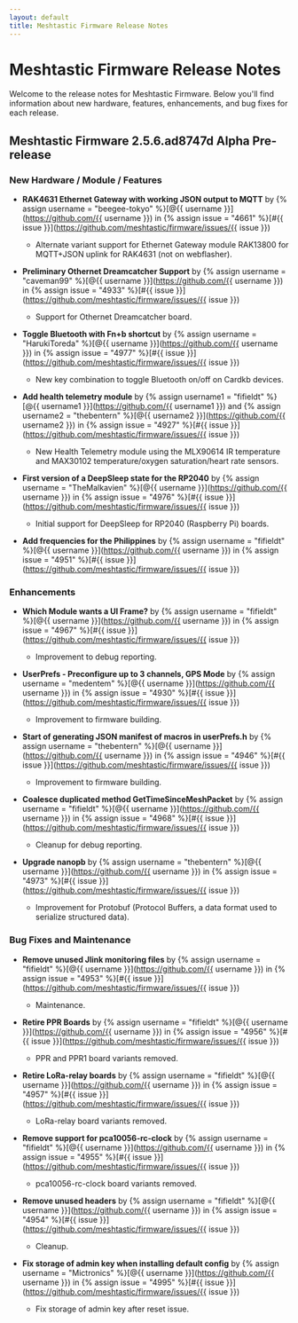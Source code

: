 ```yaml
---
layout: default
title: Meshtastic Firmware Release Notes
---
```


# Meshtastic Firmware Release Notes

Welcome to the release notes for Meshtastic Firmware. Below you'll find information about new hardware, features, enhancements, and bug fixes for each release.

## Meshtastic Firmware 2.5.6.ad8747d Alpha Pre-release

### New Hardware / Module / Features

- **RAK4631 Ethernet Gateway with working JSON output to MQTT** by {% assign username = "beegee-tokyo" %}[@{{ username }}](https://github.com/{{ username }}) in {% assign issue = "4661" %}[#{{ issue }}](https://github.com/meshtastic/firmware/issues/{{ issue }})
  - Alternate variant support for Ethernet Gateway module RAK13800 for MQTT+JSON uplink for RAK4631 (not on webflasher).
  

- **Preliminary Othernet Dreamcatcher Support** by {% assign username = "caveman99" %}[@{{ username }}](https://github.com/{{ username }}) in {% assign issue = "4933" %}[#{{ issue }}](https://github.com/meshtastic/firmware/issues/{{ issue }})
  - Support for Othernet Dreamcatcher board.
  

- **Toggle Bluetooth with Fn+b shortcut** by {% assign username = "HarukiToreda" %}[@{{ username }}](https://github.com/{{ username }}) in {% assign issue = "4977" %}[#{{ issue }}](https://github.com/meshtastic/firmware/issues/{{ issue }})
  - New key combination to toggle Bluetooth on/off on Cardkb devices.


- **Add health telemetry module** by {% assign username1 = "fifieldt" %}[@{{ username1 }}](https://github.com/{{ username1 }}) and {% assign username2 = "thebentern" %}[@{{ username2 }}](https://github.com/{{ username2 }}) in {% assign issue = "4927" %}[#{{ issue }}](https://github.com/meshtastic/firmware/issues/{{ issue }})
  - New Health Telemetry module using the MLX90614 IR temperature and MAX30102 temperature/oxygen saturation/heart rate sensors.


- **First version of a DeepSleep state for the RP2040** by {% assign username = "TheMalkavien" %}[@{{ username }}](https://github.com/{{ username }}) in {% assign issue = "4976" %}[#{{ issue }}](https://github.com/meshtastic/firmware/issues/{{ issue }})
  - Initial support for DeepSleep for RP2040 (Raspberry Pi) boards.


- **Add frequencies for the Philippines** by {% assign username = "fifieldt" %}[@{{ username }}](https://github.com/{{ username }}) in {% assign issue = "4951" %}[#{{ issue }}](https://github.com/meshtastic/firmware/issues/{{ issue }})

### Enhancements

- **Which Module wants a UI Frame?** by {% assign username = "fifieldt" %}[@{{ username }}](https://github.com/{{ username }}) in {% assign issue = "4967" %}[#{{ issue }}](https://github.com/meshtastic/firmware/issues/{{ issue }})
  - Improvement to debug reporting.

  
- **UserPrefs - Preconfigure up to 3 channels, GPS Mode** by {% assign username = "medentem" %}[@{{ username }}](https://github.com/{{ username }}) in {% assign issue = "4930" %}[#{{ issue }}](https://github.com/meshtastic/firmware/issues/{{ issue }})
  - Improvement to firmware building.


- **Start of generating JSON manifest of macros in userPrefs.h** by {% assign username = "thebentern" %}[@{{ username }}](https://github.com/{{ username }}) in {% assign issue = "4946" %}[#{{ issue }}](https://github.com/meshtastic/firmware/issues/{{ issue }})
  - Improvement to firmware building.


- **Coalesce duplicated method GetTimeSinceMeshPacket** by {% assign username = "fifieldt" %}[@{{ username }}](https://github.com/{{ username }}) in {% assign issue = "4968" %}[#{{ issue }}](https://github.com/meshtastic/firmware/issues/{{ issue }})
  - Cleanup for debug reporting.


- **Upgrade nanopb** by {% assign username = "thebentern" %}[@{{ username }}](https://github.com/{{ username }}) in {% assign issue = "4973" %}[#{{ issue }}](https://github.com/meshtastic/firmware/issues/{{ issue }})
  - Improvement for Protobuf (Protocol Buffers, a data format used to serialize structured data).


### Bug Fixes and Maintenance

- **Remove unused Jlink monitoring files** by {% assign username = "fifieldt" %}[@{{ username }}](https://github.com/{{ username }}) in {% assign issue = "4953" %}[#{{ issue }}](https://github.com/meshtastic/firmware/issues/{{ issue }})
  - Maintenance.


- **Retire PPR Boards** by {% assign username = "fifieldt" %}[@{{ username }}](https://github.com/{{ username }}) in {% assign issue = "4956" %}[#{{ issue }}](https://github.com/meshtastic/firmware/issues/{{ issue }})
  - PPR and PPR1 board variants removed.


- **Retire LoRa-relay boards** by {% assign username = "fifieldt" %}[@{{ username }}](https://github.com/{{ username }}) in {% assign issue = "4957" %}[#{{ issue }}](https://github.com/meshtastic/firmware/issues/{{ issue }})
  - LoRa-relay board variants removed.


- **Remove support for pca10056-rc-clock** by {% assign username = "fifieldt" %}[@{{ username }}](https://github.com/{{ username }}) in {% assign issue = "4955" %}[#{{ issue }}](https://github.com/meshtastic/firmware/issues/{{ issue }})
  - pca10056-rc-clock board variants removed.


- **Remove unused headers** by {% assign username = "fifieldt" %}[@{{ username }}](https://github.com/{{ username }}) in {% assign issue = "4954" %}[#{{ issue }}](https://github.com/meshtastic/firmware/issues/{{ issue }})
  - Cleanup.


- **Fix storage of admin key when installing default config** by {% assign username = "Mictronics" %}[@{{ username }}](https://github.com/{{ username }}) in {% assign issue = "4995" %}[#{{ issue }}](https://github.com/meshtastic/firmware/issues/{{ issue }})
  - Fix storage of admin key after reset issue.
